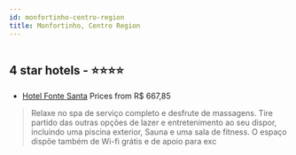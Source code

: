 ```yaml
---
id: monfortinho-centro-region
title: Monfortinho, Centro Region
---
```


<center><img src="https://i.travelapi.com/hotels/3000000/2660000/2658800/2658754/d5137450_z.jpg" alt="" /></center>


##  4 star hotels - ⭐️⭐️⭐️⭐️

-    [Hotel Fonte Santa](https://www.hurb.com/br/aud/https://www.hurb.com/br/hotels/monfortinho/hotel-fonte-santa-HT-E10V?cmp=18055) Prices from R$ 667,85
   > Relaxe no spa de serviço completo e desfrute de massagens. Tire partido das outras opções de lazer e entretenimento ao seu dispor, incluindo uma piscina exterior, Sauna e uma sala de fitness. O espaço dispõe também de Wi-fi grátis e de apoio para exc
